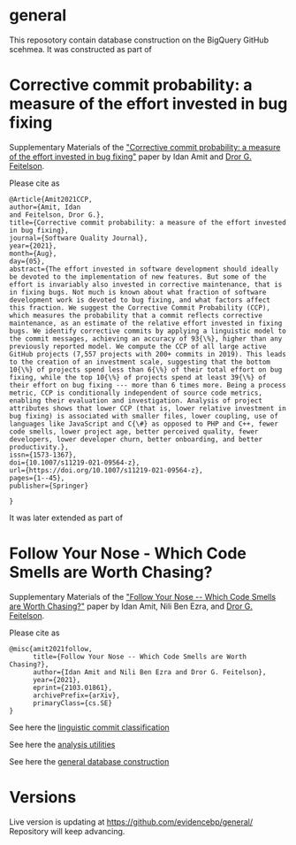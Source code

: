 # general

This reposotory contain database construction on the BigQuery GitHub scehmea.
It was constructed as part of

# Corrective commit probability: a measure of the effort invested in bug fixing
Supplementary Materials of the ["Corrective commit probability: a measure of the effort invested in bug fixing"](https://www.cs.huji.ac.il/~feit/papers/CCP21SQJ.pdf) paper by Idan Amit and [Dror G. Feitelson](https://www.cs.huji.ac.il/~feit/).

Please cite as
``` 
@Article{Amit2021CCP,
author={Amit, Idan
and Feitelson, Dror G.},
title={Corrective commit probability: a measure of the effort invested in bug fixing},
journal={Software Quality Journal},
year={2021},
month={Aug},
day={05},
abstract={The effort invested in software development should ideally be devoted to the implementation of new features. But some of the effort is invariably also invested in corrective maintenance, that is in fixing bugs. Not much is known about what fraction of software development work is devoted to bug fixing, and what factors affect this fraction. We suggest the Corrective Commit Probability (CCP), which measures the probability that a commit reflects corrective maintenance, as an estimate of the relative effort invested in fixing bugs. We identify corrective commits by applying a linguistic model to the commit messages, achieving an accuracy of 93{\%}, higher than any previously reported model. We compute the CCP of all large active GitHub projects (7,557 projects with 200+ commits in 2019). This leads to the creation of an investment scale, suggesting that the bottom 10{\%} of projects spend less than 6{\%} of their total effort on bug fixing, while the top 10{\%} of projects spend at least 39{\%} of their effort on bug fixing --- more than 6 times more. Being a process metric, CCP is conditionally independent of source code metrics, enabling their evaluation and investigation. Analysis of project attributes shows that lower CCP (that is, lower relative investment in bug fixing) is associated with smaller files, lower coupling, use of languages like JavaScript and C{\#} as opposed to PHP and C++, fewer code smells, lower project age, better perceived quality, fewer developers, lower developer churn, better onboarding, and better productivity.},
issn={1573-1367},
doi={10.1007/s11219-021-09564-z},
url={https://doi.org/10.1007/s11219-021-09564-z},
pages={1--45},
publisher={Springer}

}

```

It was later extended as part of

# Follow Your Nose - Which Code Smells are Worth Chasing?
Supplementary Materials of the ["Follow Your Nose -- Which Code Smells are Worth Chasing?"](https://arxiv.org/pdf/2103.01861.pdf) paper by Idan Amit, Nili Ben Ezra, and [Dror G. Feitelson](https://www.cs.huji.ac.il/~feit/).

Please cite as
``` 
@misc{amit2021follow,
      title={Follow Your Nose -- Which Code Smells are Worth Chasing?}, 
      author={Idan Amit and Nili Ben Ezra and Dror G. Feitelson},
      year={2021},
      eprint={2103.01861},
      archivePrefix={arXiv},
      primaryClass={cs.SE}
}
```


See here the [linguistic commit classification](https://github.com/evidencebp/commit-classification)

See here the [analysis utilities](https://github.com/evidencebp/analysis_utils) 




See here the [general database construction](https://github.com/evidencebp/general) 


# Versions

Live version is updating at https://github.com/evidencebp/general/
Repository will keep advancing.

